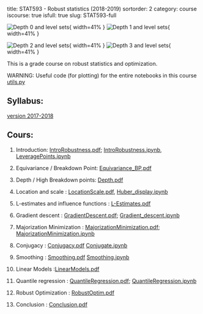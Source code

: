 title: STAT593 - Robust statistics (2018-2019)
sortorder: 2
category: course
iscourse: true
isfull: true
slug: STAT593-full



![Depth 0 and level sets](images/depth_level_sets_full_0.svg "Depth greater than 0 "){ width=41% }
![Depth 1 and level sets](images/depth_level_sets_full_1.svg "Depth greater than 1"){ width=41% }

![Depth 2 and level sets](images/depth_level_sets_full_2.svg "Depth greater than 2"){ width=41% }
![Depth 3 and level sets](images/depth_level_sets_full.svg "Depth greater than 3"){ width=41% }


This is a grade course on robust statistics and optimization.

WARNING: Useful code (for plotting) for the entire notebooks in this course [utils.py](enseignement/UW/share_code/utils.py)


## Syllabus:
[version 2017-2018](enseignement/UW/syllabus_STAT_593_spring2017.pdf)

## Cours:
1. Introduction: [IntroRobustness.pdf](enseignement/UW/STAT593/IntroRobustness.pdf); [IntroRobustness.ipynb](enseignement/UW/STAT593/IntroRobustness.ipynb), [LeveragePoints.ipynb](enseignement/UW/STAT593/LeveragePoints.ipynb)

1. Equivariance / Breakdown Point: [Equivariance_BP.pdf](enseignement/UW/STAT593/Equivariance_BP.pdf)

1. Depth / High Breakdown points: [Depth.pdf](enseignement/UW/STAT593/Depth.pdf)
1. Location and scale : [LocationScale.pdf](enseignement/UW/STAT593/LocationScale.pdf), [Huber_display.ipynb](enseignement/UW/STAT593/Huber_display.ipynb)

1. L-estimates and influence functions : [L-Estimates.pdf](enseignement/UW/STAT593/L-Estimates.pdf)

1. Gradient descent : [GradientDescent.pdf](enseignement/UW/STAT593/GradientDescent.pdf); [Gradient_descent.ipynb](enseignement/UW/STAT593/Gradient_descent.ipynb)

1. Majorization Minimization : [MajorizationMinimization.pdf](enseignement/UW/STAT593/MajorizationMinimization.pdf); [MajorizationMinimization.ipynb](enseignement/UW/STAT593/MajorizationMinimization.ipynb)

1. Conjugacy : [Conjugacy.pdf](enseignement/UW/STAT593/Conjugacy.pdf) [Conjugate.ipynb](enseignement/UW/STAT593/Conjugate.ipynb)

1. Smoothing : [Smoothing.pdf](enseignement/UW/STAT593/Smoothing.pdf) [Smoothing.ipynb](enseignement/UW/STAT593/Smoothing.ipynb)

1. Linear Models :[LinearModels.pdf](enseignement/UW/STAT593/LinearModels.pdf)

1. Quantile regression : [QuantileRegression.pdf](enseignement/UW/STAT593/QuantileRegression.pdf); [QuantileRegression.ipynb](enseignement/UW/STAT593/QuantileRegression.ipynb)

1. Robust Optimization  : [RobustOptim.pdf](enseignement/UW/STAT593/RobustOptim.pdf)

1. Conclusion  : [Conclusion.pdf](enseignement/UW/STAT593/Conclusion.pdf)